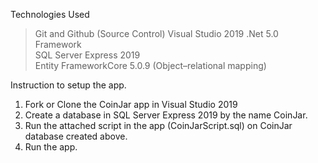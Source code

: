 Technologies Used
>Git and Github (Source Control)
>Visual Studio 2019
>.Net 5.0 Framework </br>
>SQL Server Express 2019 </br>
>Entity FrameworkCore 5.0.9 (Object–relational mapping) </br>

Instruction to setup the app. </br>
1. Fork or Clone the CoinJar app in Visual Studio 2019</br>
2. Create a database in SQL Server Express 2019 by the name CoinJar.</br>
3. Run the attached script in the app (CoinJarScript.sql) on CoinJar database created above.</br>
4. Run the app.</br></br>

